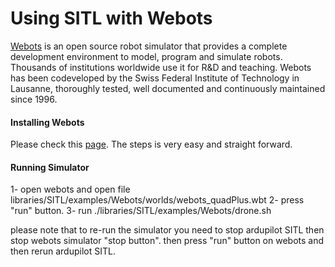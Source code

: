 # Using SITL with Webots

[Webots](https://www.cyberbotics.com/#webots "Webots") is an open source robot simulator that provides a complete development environment to model, program and simulate robots. Thousands of institutions worldwide use it for R&D and teaching. Webots has been codeveloped by the Swiss Federal Institute of Technology in Lausanne, thoroughly tested, well documented and continuously maintained since 1996.


#### Installing Webots

Please check this [page](https://www.cyberbotics.com/download "page"). The steps is very easy and straight forward.

#### Running Simulator

1- open webots and open file libraries/SITL/examples/Webots/worlds/webots_quadPlus.wbt 
2- press "run" button.
3- run  ./libraries/SITL/examples/Webots/drone.sh 

please note that to re-run the simulator you need to stop ardupilot SITL then stop webots simulator "stop button". then press "run" button on webots and then rerun ardupilot SITL.